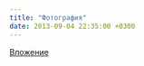 ```yaml
---
title: "Фотография"
date: 2013-09-04 22:35:00 +0300
---
```



[Вложение](/assets/vk_photos/2/VU7oBGodpYc.jpg)
